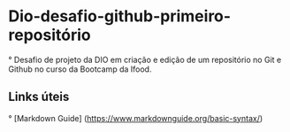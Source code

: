 # Dio-desafio-github-primeiro-repositório
° Desafio de projeto da DIO em criação e edição de um repositório no Git e Github no curso da Bootcamp da Ifood.
## Links úteis
° [Markdown Guide] (https://www.markdownguide.org/basic-syntax/)
